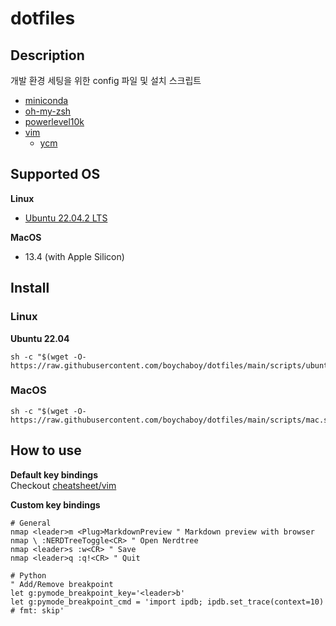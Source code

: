 # dotfiles
## Description
개발 환경 세팅을 위한 config 파일 및 설치 스크립트
- [miniconda](https://docs.anaconda.com/miniconda/)
- [oh-my-zsh](https://ohmyz.sh)
- [powerlevel10k](https://github.com/romkatv/powerlevel10k)
- [vim](https://www.vim.org)
  - [ycm](https://github.com/ycm-core/YouCompleteMe)

## Supported OS
**Linux**
- [Ubuntu 22.04.2 LTS](https://releases.ubuntu.com/jammy/)

**MacOS**
- 13.4 (with Apple Silicon)

## Install
### Linux
**Ubuntu 22.04**
```shell
sh -c "$(wget -O- https://raw.githubusercontent.com/boychaboy/dotfiles/main/scripts/ubuntu_22.04.sh)"
```
### MacOS
```shell
sh -c "$(wget -O- https://raw.githubusercontent.com/boychaboy/dotfiles/main/scripts/mac.sh)"
```

## How to use
**Default key bindings**  
Checkout [cheatsheet/vim]()

**Custom key bindings**
```vim
# General
nmap <leader>m <Plug>MarkdownPreview " Markdown preview with browser
nmap \ :NERDTreeToggle<CR> " Open Nerdtree
nmap <leader>s :w<CR> " Save
nmap <leader>q :q!<CR> " Quit

# Python
" Add/Remove breakpoint
let g:pymode_breakpoint_key='<leader>b'
let g:pymode_breakpoint_cmd = 'import ipdb; ipdb.set_trace(context=10)  # fmt: skip'


```
